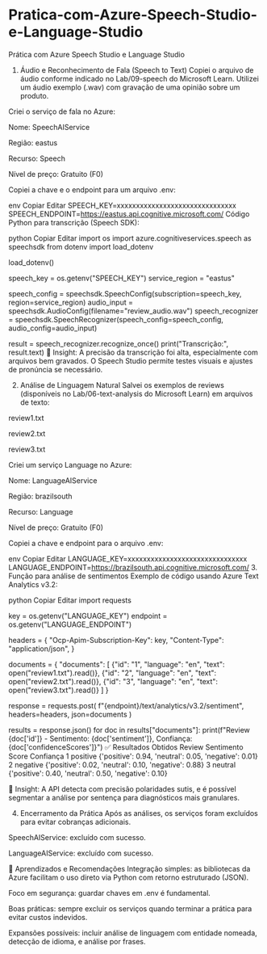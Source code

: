 # Pratica-com-Azure-Speech-Studio-e-Language-Studio
Prática com Azure Speech Studio e Language Studio
1. Áudio e Reconhecimento de Fala (Speech to Text)
Copiei o arquivo de áudio conforme indicado no Lab/09-speech do Microsoft Learn.
Utilizei um áudio exemplo (.wav) com gravação de uma opinião sobre um produto.

Criei o serviço de fala no Azure:

Nome: SpeechAIService

Região: eastus

Recurso: Speech

Nível de preço: Gratuito (F0)

Copiei a chave e o endpoint para um arquivo .env:

env
Copiar
Editar
SPEECH_KEY=xxxxxxxxxxxxxxxxxxxxxxxxxxxxxxx
SPEECH_ENDPOINT=https://eastus.api.cognitive.microsoft.com/
Código Python para transcrição (Speech SDK):

python
Copiar
Editar
import os
import azure.cognitiveservices.speech as speechsdk
from dotenv import load_dotenv

load_dotenv()

speech_key = os.getenv("SPEECH_KEY")
service_region = "eastus"

speech_config = speechsdk.SpeechConfig(subscription=speech_key, region=service_region)
audio_input = speechsdk.AudioConfig(filename="review_audio.wav")
speech_recognizer = speechsdk.SpeechRecognizer(speech_config=speech_config, audio_config=audio_input)

result = speech_recognizer.recognize_once()
print("Transcrição:", result.text)
📌 Insight: A precisão da transcrição foi alta, especialmente com arquivos bem gravados. O Speech Studio permite testes visuais e ajustes de pronúncia se necessário.

2. Análise de Linguagem Natural
Salvei os exemplos de reviews (disponíveis no Lab/06-text-analysis do Microsoft Learn) em arquivos de texto:

review1.txt

review2.txt

review3.txt

Criei um serviço Language no Azure:

Nome: LanguageAIService

Região: brazilsouth

Recurso: Language

Nível de preço: Gratuito (F0)

Copiei a chave e endpoint para o arquivo .env:

env
Copiar
Editar
LANGUAGE_KEY=xxxxxxxxxxxxxxxxxxxxxxxxxxxxxxx
LANGUAGE_ENDPOINT=https://brazilsouth.api.cognitive.microsoft.com/
3. Função para análise de sentimentos
Exemplo de código usando Azure Text Analytics v3.2:

python
Copiar
Editar
import requests

key = os.getenv("LANGUAGE_KEY")
endpoint = os.getenv("LANGUAGE_ENDPOINT")

headers = {
    "Ocp-Apim-Subscription-Key": key,
    "Content-Type": "application/json",
}

documents = {
    "documents": [
        {"id": "1", "language": "en", "text": open("review1.txt").read()},
        {"id": "2", "language": "en", "text": open("review2.txt").read()},
        {"id": "3", "language": "en", "text": open("review3.txt").read()}
    ]
}

response = requests.post(
    f"{endpoint}/text/analytics/v3.2/sentiment",
    headers=headers,
    json=documents
)

results = response.json()
for doc in results["documents"]:
    print(f"Review {doc['id']} - Sentimento: {doc['sentiment']}, Confiança: {doc['confidenceScores']}")
✅ Resultados Obtidos
Review	Sentimento	Score Confiança
1	positive	{'positive': 0.94, 'neutral': 0.05, 'negative': 0.01}
2	negative	{'positive': 0.02, 'neutral': 0.10, 'negative': 0.88}
3	neutral	{'positive': 0.40, 'neutral': 0.50, 'negative': 0.10}

📌 Insight: A API detecta com precisão polaridades sutis, e é possível segmentar a análise por sentença para diagnósticos mais granulares.

4. Encerramento da Prática
Após as análises, os serviços foram excluídos para evitar cobranças adicionais.

SpeechAIService: excluído com sucesso.

LanguageAIService: excluído com sucesso.

🧠 Aprendizados e Recomendações
Integração simples: as bibliotecas da Azure facilitam o uso direto via Python com retorno estruturado (JSON).

Foco em segurança: guardar chaves em .env é fundamental.

Boas práticas: sempre excluir os serviços quando terminar a prática para evitar custos indevidos.

Expansões possíveis: incluir análise de linguagem com entidade nomeada, detecção de idioma, e análise por frases.
